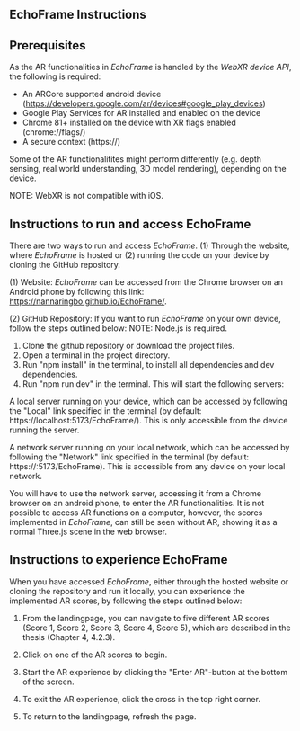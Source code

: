 EchoFrame Instructions
-------------------------------------------------------------------------------------------------------------------------------------------


Prerequisites
-------------------------------------------------------------------------------------------------------------------------------------------

As the AR functionalities in *EchoFrame* is handled by the *WebXR device API*, the following is required:

- An ARCore supported android device (https://developers.google.com/ar/devices#google_play_devices)
- Google Play Services for AR installed and enabled on the device
- Chrome 81+ installed on the device with XR flags enabled (chrome://flags/)
- A secure context (https://)

Some of the AR functionalitites might perform differently (e.g. depth sensing, real world understanding, 3D model rendering), depending on the device.

NOTE: WebXR is not compatible with iOS.

Instructions to run and access EchoFrame
-------------------------------------------------------------------------------------------------------------------------------------------
There are two ways to run and access *EchoFrame*. (1) Through the website, where *EchoFrame* is hosted or (2) running the code on your device by cloning the GitHub repository.

(1) Website:
*EchoFrame* can be accessed from the Chrome browser on an Android phone by following this link: https://nannaringbo.github.io/EchoFrame/.

(2) GitHub Repository:
If you want to run *EchoFrame* on your own device, follow the steps outlined below: 
NOTE: Node.js is required. 

1. Clone the github repository or download the project files.
2. Open a terminal in the project directory.
3. Run "npm install" in the terminal, to install all dependencies and dev dependencies.
4. Run "npm run dev" in the terminal. This will start the following servers:

A local server running on your device, which can be accessed by following the "Local" link specified in the terminal (by default: https://localhost:5173/EchoFrame/). This is only accessible from the device running the server. 

A network server running on your local network, which can be accessed by following the "Network" link specified in the terminal (by default: https://<device-ip-address>:5173/EchoFrame). This is accessible from any device on your local network. 

You will have to use the network server, accessing it from a Chrome browser on an android phone, to enter the AR functionalities. It is not possible to access AR functions on a computer, however, the scores implemented in *EchoFrame*, can still be seen without AR, showing it as a normal Three.js scene in the web browser. 

Instructions to experience EchoFrame
-------------------------------------------------------------------------------------------------------------------------------------------
When you have accessed *EchoFrame*, either through the hosted website or cloning the repository and run it locally, you can experience the implemented AR scores, by following the steps outlined below:

1. From the landingpage, you can navigate to five different AR scores (Score 1, Score 2, Score 3, Score 4, Score 5), which are described in the thesis (Chapter 4, 4.2.3).

2. Click on one of the AR scores to begin.

3. Start the AR experience by clicking the "Enter AR"-button at the bottom of the screen. 

4. To exit the AR experience, click the cross in the top right corner. 

5. To return to the landingpage, refresh the page.


